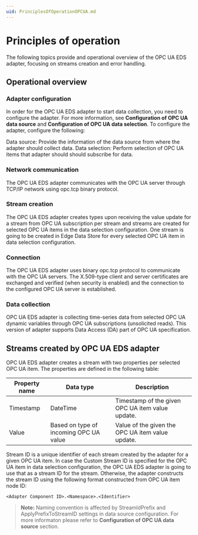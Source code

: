 ```yaml
---
uid: PrinciplesOfOperationOPCUA.md
---
```


# Principles of operation

The following topics provide and operational overview of the OPC UA EDS adapter, focusing on streams creation and error handling.

## Operational overview

### Adapter configuration

In order for the OPC UA EDS adapter to start data collection, you need to configure the adapter. For more information, see **Configuration of OPC UA data source** and **Configuration of OPC UA data selection**. To configure the adapter, configure the following:

Data source: Provide the information of the data source from where the adapter should collect data.
Data selection: Perform selection of OPC UA items that adapter should should subscribe for data.

### Network communication

The OPC UA EDS adapter communicates with the OPC UA server through TCP/IP network using opc.tcp binary protocol.

### Stream creation

The OPC UA EDS adapter creates types upon receiving the value update for a stream from OPC UA subscription per stream and streams are created for selected OPC UA items in the data selection configuration. One stream is going to be created in Edge Data Store for every selected OPC UA item in data selection configuration.

### Connection

The OPC UA EDS adapter uses binary opc.tcp protocol to communicate with the OPC UA servers. The X.509-type client and server certificates are exchanged and verified (when security is enabled) and the connection to the configured OPC UA server is established.

### Data collection

OPC UA EDS adapter is collecting time-series data from selected OPC UA dynamic variables through OPC UA subscriptions (unsolicited reads). This version of adapter supports Data Access (DA) part of OPC UA specification.

## Streams created by OPC UA EDS adapter

OPC UA EDS adapter creates a stream with two properties per selected OPC UA item. The properties are defined in the following table:

| Property name | Data type | Description |
|---------------|-----------|-------------|
| Timestamp     | DateTime  | Timestamp of the given OPC UA item value update. |
| Value         | Based on type of incoming OPC UA value | Value of the given the OPC UA item value update. |

Stream ID is a unique identifier of each stream created by the adapter for a given OPC UA item. In case the Custom Stream ID is specified for the OPC UA item in data selection configuration, the OPC UA EDS adapter is going to use that as a stream ID for the stream. Otherwise, the adapter constructs the stream ID using the following format constructed from OPC UA item node ID:

```
<Adapter Component ID>.<Namespace>.<Identifier>
```

> **Note:** Naming convention is affected by StreamIdPrefix and ApplyPrefixToStreamID settings in data source configuration. For more informaton please refer to **Configuration of OPC UA data source** section.
